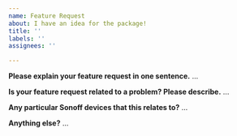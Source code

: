 ```yaml
---
name: Feature Request
about: I have an idea for the package!
title: ''
labels: ''
assignees: ''

---
```


**Please explain your feature request in one sentence.**
...

**Is your feature request related to a problem? Please describe.**
...

**Any particular Sonoff devices that this relates to?**
...

**Anything else?**
...
